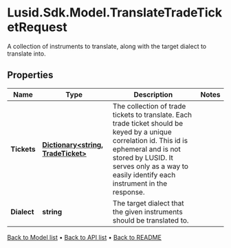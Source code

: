 # Lusid.Sdk.Model.TranslateTradeTicketRequest
A collection of instruments to translate, along with the target dialect to translate into.

## Properties

Name | Type | Description | Notes
------------ | ------------- | ------------- | -------------
**Tickets** | [**Dictionary&lt;string, TradeTicket&gt;**](TradeTicket.md) | The collection of trade tickets to translate.              Each trade ticket should be keyed by a unique correlation id. This id is ephemeral and is not stored by LUSID. It serves only as a way to easily identify each instrument in the response. | 
**Dialect** | **string** | The target dialect that the given instruments should be translated to. | 

[Back to Model list](../README.md#documentation-for-models) &#8226; [Back to API list](../README.md#documentation-for-api-endpoints) &#8226; [Back to README](../README.md)

